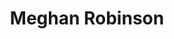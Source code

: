 ---
title: "Meghan Robinson"
presenter_id: meghan_robinson
layout: member_all_publications
permalink: /member_full_publications/:presenter_id/
---